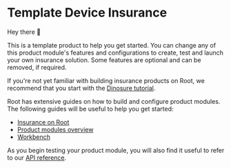 # Template Device Insurance

Hey there 👋

This is a template product to help you get started. You can change any of this product module's features and configurations to create, test and launch your own insurance solution. Some features are optional and can be removed, if required.

If you're not yet familiar with building insurance products on Root, we recommend that you start with the [Dinosure tutorial](https://docs.rootplatform.com/docs/workbench-setup).

Root has extensive guides on how to build and configure product modules. The following guides will be useful to help you get started:

- [Insurance on Root](https://docs.rootplatform.com/docs/overview)
- [Product modules overview](https://docs.rootplatform.com/docs/product-modules-overview)
- [Workbench](https://docs.rootplatform.com/docs/workbench)

As you begin testing your product module, you will also find it useful to refer to our [API reference](https://docs.rootplatform.com/reference/getting-started-1).
